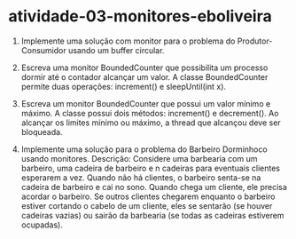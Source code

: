 # atividade-03-monitores-eboliveira

1. Implemente uma solução com monitor para o problema do Produtor-Consumidor usando um buffer circular.

2. Escreva uma monitor BoundedCounter que possibilita um processo dormir até o contador alcançar um valor. A classe BoundedCounter permite duas operações: increment() e sleepUntil(int x).

3. Escreva um monitor BoundedCounter que possui um valor mı́nimo e máximo. A classe possui dois métodos: increment() e decrement(). Ao alcançar os limites mı́nimo ou máximo, a thread que alcançou deve ser bloqueada.

4. Implemente uma solução para o problema do Barbeiro Dorminhoco usando monitores. Descrição: Considere uma barbearia com um barbeiro, uma cadeira de barbeiro e n cadeiras para eventuais clientes esperarem a vez. Quando não há clientes, o barbeiro senta-se na cadeira de barbeiro e cai no sono. Quando chega um cliente, ele precisa acordar o barbeiro. Se outros clientes chegarem enquanto o barbeiro estiver cortando o cabelo de um cliente, eles se sentarão (se houver cadeiras vazias) ou sairão da barbearia (se todas as cadeiras estiverem ocupadas).
